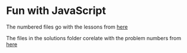 # Fun with JavaScript
The numbered files go with the lessons from [here](https://www.youtube.com/watch?v=xizFJHKHdHw&index=1&list=PL7pEw9n3GkoW5bYOhVAtmJlak3ZK7SaDf)

The files in the solutions folder corelate with the problem numbers from [here](https://www.w3resource.com/javascript-exercises/javascript-basic-exercises.php)